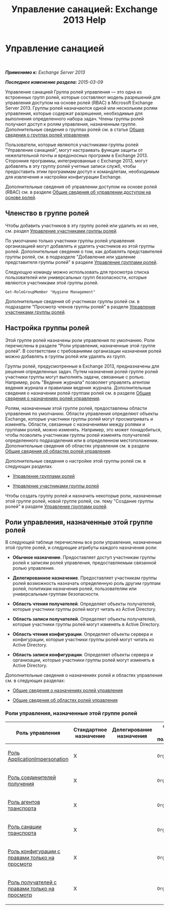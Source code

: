 ﻿---
title: 'Управление санацией: Exchange 2013 Help'
TOCTitle: Управление санацией
ms:assetid: fc0a9ec2-9c3d-42f6-8442-8603fb29d464
ms:mtpsurl: https://technet.microsoft.com/ru-ru/library/Dd776125(v=EXCHG.150)
ms:contentKeyID: 50489512
ms.date: 04/30/2018
mtps_version: v=EXCHG.150
ms.translationtype: HT
---

# Управление санацией

 

_**Применимо к:** Exchange Server 2013_

_**Последнее изменение раздела:** 2015-03-09_

Управление санацией Группа ролей управления — это одна из встроенных групп ролей, которые составляют модель разрешений для управления доступом на основе ролей (RBAC) в Microsoft Exchange Server 2013. Группы ролей назначаются одной или нескольким ролям управления, которые содержат разрешения, необходимые для выполнения определенного набора задач. Члены группы ролей получают доступ к ролям управления, назначенным группе. Дополнительные сведения о группах ролей см. в статье [Общие сведения о группах ролей управления](understanding-management-role-groups-exchange-2013-help.md).

Пользователи, которые являются участниками группы ролей "Управление санацией", могут настраивать функции защиты от нежелательной почты и вредоносных программ в Exchange 2013. Сторонние программы, интегрированные с Exchange 2013, могут добавлять в эту группу ролей учетные записи служб, чтобы предоставить этим программам доступ к командлетам, необходимым для извлечения и настройки конфигурации Exchange.

Дополнительные сведения об управлении доступом на основе ролей (RBAC) см. в разделе [Общие сведения об управлении доступом на основе ролей](understanding-role-based-access-control-exchange-2013-help.md).

## Членство в группе ролей

Чтобы добавить участников в эту группу ролей или удалить их из нее, см. раздел [Управление участниками группы ролей](manage-role-group-members-exchange-2013-help.md).

По умолчанию только участники группы ролей управления организацией могут добавлять и удалять участников из этой группы ролей. Дополнительные сведения о том, как добавлять представителей группы ролей, см. в подразделе "Добавление или удаление представителя группы ролей" в разделе [Управление группами ролей](manage-role-groups-exchange-2013-help.md).

Следующую команду можно использовать для просмотра списка пользователей или универсальных групп безопасности, которые являются участниками этой группы ролей.

    Get-RoleGroupMember "Hygiene Management"

Дополнительные сведения об участниках группы ролей см. в подразделе "Просмотр членов группы ролей" в разделе [Управление участниками группы ролей](manage-role-group-members-exchange-2013-help.md).

## Настройка группы ролей

Этой группе ролей назначены роли управления по умолчанию. Роли перечислены в разделе "Роли управления, назначенные этой группе ролей". В соответствии с требованиями организации назначения ролей можно добавлять в группы ролей или удалять из групп.

Группы ролей, предусмотренные в Exchange 2013, предназначены для решения определенных задач. Путем назначения ролей группе ролей участники группы могут выполнять задачи, связанные с ролью. Например, роль "Ведение журнала" позволяет управлять агентом ведения журнала и правилами ведения журнала. Дополнительные сведения о назначении ролей группам ролей см. в разделе [Общие сведения о назначениях ролей управления](understanding-management-role-assignments-exchange-2013-help.md).

Ролям, назначенным этой группе ролей, предоставлены области управления по умолчанию. Области управления определяют объекты Exchange, которые участники группы ролей могут просматривать и изменять. Области, связанные с назначениями между ролями и группами ролей, можно изменять. Например, это может понадобиться, чтобы позволить участникам группы ролей изменять получателей определенного подразделения или в определенном местоположении. Дополнительные сведения об областях управления см. в разделе [Общие сведения об областях ролей управления](understanding-management-role-scopes-exchange-2013-help.md).

Дополнительные сведения о настройке этой группы ролей см. в следующих разделах.

  - [Управление группами ролей](manage-role-groups-exchange-2013-help.md)

  - [Управление участниками группы ролей](manage-role-group-members-exchange-2013-help.md)

Чтобы создать группу ролей и назначить некоторые роли, назначенные этой группе ролей, новой группе ролей, см. тему "Создание группы ролей" в разделе [Управление группами ролей](manage-role-groups-exchange-2013-help.md).

## Роли управления, назначенные этой группе ролей

В следующей таблице перечислены все роли управления, назначенные этой группе ролей, и следующие атрибуты каждого назначения роли:

  - **Обычное назначение**. Предоставляет доступ участникам группы ролей к записям ролей управления, предоставляемым связанной ролью управления.

  - **Делегированное назначение**. Предоставляет участникам группы ролей возможность назначать определенную роль другим группам ролей, политикам назначения ролей, пользователям или универсальным группам безопасности.

  - **Область чтения получателей**. Определяет объекты получателей, которые участники группы ролей могут читать из Active Directory.

  - **Область записи получателей**. Определяет объекты получателей, которые участники группы ролей могут изменять в Active Directory.

  - **Область чтения конфигурации**. Определяет объекты сервера и конфигурации, которые участники группы ролей могут читать из Active Directory.

  - **Область записи конфигурации**. Определяет объекты сервера и организации, которые участники группы ролей могут изменять в Active Directory.

Дополнительные сведения о назначениях ролей и областях управления см. в следующих разделах:

  - [Общие сведения о назначениях ролей управления](understanding-management-role-assignments-exchange-2013-help.md)

  - [Общие сведения об областях ролей управления](understanding-management-role-scopes-exchange-2013-help.md)

### Роли управления, назначенные этой группе ролей

<table style="width:100%;">
<colgroup>
<col style="width: 14%" />
<col style="width: 14%" />
<col style="width: 14%" />
<col style="width: 14%" />
<col style="width: 14%" />
<col style="width: 14%" />
<col style="width: 14%" />
</colgroup>
<thead>
<tr class="header">
<th>Роль управления</th>
<th>Стандартное назначение</th>
<th>Делегирование назначения</th>
<th>Область чтения получателей</th>
<th>Область записи получателей</th>
<th>Область чтения конфигурации</th>
<th>Область записи конфигурации</th>
</tr>
</thead>
<tbody>
<tr class="odd">
<td><p><a href="applicationimpersonation-role-exchange-2013-help.md">Роль ApplicationImpersonation</a></p></td>
<td><p>X</p></td>
<td><p></p></td>
<td><p><code>Organization</code></p></td>
<td><p><code>Organization</code></p></td>
<td><p><code>None</code></p></td>
<td><p><code>None</code></p></td>
</tr>
<tr class="even">
<td><p><a href="receive-connectors-role-exchange-2013-help.md">Роль соединителей получения</a></p></td>
<td><p>X</p></td>
<td><p></p></td>
<td><p><code>Organization</code></p></td>
<td><p><code>Organization</code></p></td>
<td><p><code>OrganizationConfig</code></p></td>
<td><p><code>OrganizationConfig</code></p></td>
</tr>
<tr class="odd">
<td><p><a href="transport-agents-role-exchange-2013-help.md">Роль агентов транспорта</a></p></td>
<td><p>X</p></td>
<td><p></p></td>
<td><p><code>Organization</code></p></td>
<td><p><code>Organization</code></p></td>
<td><p><code>OrganizationConfig</code></p></td>
<td><p><code>OrganizationConfig</code></p></td>
</tr>
<tr class="even">
<td><p><a href="transport-hygiene-role-exchange-2013-help.md">Роль санации транспорта</a></p></td>
<td><p>X</p></td>
<td><p></p></td>
<td><p><code>Organization</code></p></td>
<td><p><code>Organization</code></p></td>
<td><p><code>OrganizationConfig</code></p></td>
<td><p><code>OrganizationConfig</code></p></td>
</tr>
<tr class="odd">
<td><p><a href="view-only-configuration-role-exchange-2013-help.md">Роль конфигурации с правами только на просмотр</a></p></td>
<td><p>X</p></td>
<td><p></p></td>
<td><p><code>Organization</code></p></td>
<td><p><code>None</code></p></td>
<td><p><code>OrganizationConfig</code></p></td>
<td><p><code>None</code></p></td>
</tr>
<tr class="even">
<td><p><a href="view-only-recipients-role-exchange-2013-help.md">Роль получателей с правами только на просмотр</a></p></td>
<td><p>X</p></td>
<td><p></p></td>
<td><p><code>Organization</code></p></td>
<td><p><code>None</code></p></td>
<td><p><code>OrganizationConfig</code></p></td>
<td><p><code>None</code></p></td>
</tr>
</tbody>
</table>

